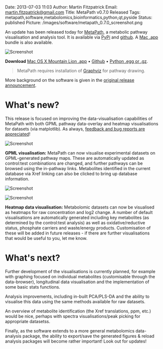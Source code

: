 Date: 2013-07-03 11:03
Author: Martin Fitzpatrick
Email: martin.fitzpatrick@gmail.com
Title: MetaPath v0.7.0 Released	
Tags: metapath,software,metabolomics,bioinformatics,python,qt,pyside
Status: published
Picture: /images/software/metapath_0.7.0_screenshot.png

An update has been released today for [MetaPath][metapath-github], a metabolic pathway visualisation and analysis tool. It is available  via [PyPi][metapath-pypi] and [github][metapath-github]. A [Mac .app][metapath-macapp] bundle is also available.

<!-- PELICAN_END_SUMMARY -->

![Screenshot](/images/software/metapath_0.7.0_screenshot.png)

**Download** [Mac OS X Mountain Lion .app][metapath-macapp] &bull; [Github][metapath-github] &bull; [Python .egg or .gz][metapath-pypi].

> MetaPath requires installation of [Graphviz][graphviz] for pathway drawing.

More background on the software is given in the [original release announcement][metapath-release-initial].

# What's new?

This release is focused on improving the data-visualisation capabilities of MetaPath with both GPML pathway data-overlay and heatmap visualisations for datasets (via matplotlib). As always, [feedback and bug reports are appreciated][metapath-github-issues]!

![Screenshot](/images/software/metapath_0.7.0_screenshot-1.png)

**GPML visualisation:** MetaPath can now visualise experimental datasets on GPML-generated pathway maps. These are automatically updated as control:test combinations are changed, and further pathways can be browsed using the in-pathway links. Metabolites identified in the current database via Xref linking can also be clicked to bring up database information.

![Screenshot](/images/software/metapath_0.7.0_screenshot-3.png)

![Screenshot](/images/software/metapath_0.7.0_screenshot-2.png)

**Heatmap data visualisation:** Metabolomic datasets can now be visualised as heatmaps for raw concentration and log2 change. A number of default visualisations are automatically generated including key metabolites (as determined by the control:test analysis) as well as oxidative/reductive status, phosphate carriers and waste/energy products. Customisation of these will be added in future releases - if there are further visualisations that would be useful to you, let me know.

# What's next?

Further development of the visualisations is currently planned, for example with graphing focused on individual metabolites (customisable through the data-browser), longitudinal data visualisation and the implementation of some basic stats functions.

Analysis improvements, including in-built PCA/PLS-DA and the ability to visualise this data using the same methods available for raw datasets.

An overview of metabolite identification (the Xref translations, ppm, etc.) would be nice, perhaps with spectra visualisations/peak picking for appropriate datasetss.

Finally, as the software extends to a more general metabolomics data-analysis package, the ability to export/save the generated figures & reload analysis packages will become rather important! Look out for updates!
 
[metapath-github]: https://github.com/mfitzp/metapath
[metapath-github-issues]: https://github.com/mfitzp/metapath/issues
[metacyc]: http://metacyc.org
[metapath-macapp]: http://download.pathomx.org/Pathomx-latest.dmg
[metapath-pypi]: https://pypi.python.org/pypi/metapath
[graphviz]: http://www.graphviz.org/
[metapath-release-initial]: http://martinfitzpatrick.name/article/metapath-v0.5.1-released
[kegg]: http://kegg.jp/
[gpml2svg]: http://martinfitzpatrick.name/article/gpml2svg-a-command-line-svg-renderer-for-gpml-pathways-released
